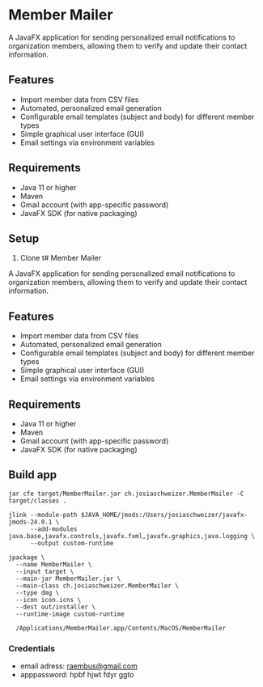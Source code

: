 # Member Mailer

A JavaFX application for sending personalized email notifications to organization members, allowing them to verify and
update their contact information.

## Features

- Import member data from CSV files
- Automated, personalized email generation
- Configurable email templates (subject and body) for different member types
- Simple graphical user interface (GUI)
- Email settings via environment variables

## Requirements

- Java 11 or higher
- Maven
- Gmail account (with app-specific password)
- JavaFX SDK (for native packaging)

## Setup

1. Clone t# Member Mailer

A JavaFX application for sending personalized email notifications to organization members, allowing them to verify and
update their contact information.

## Features

- Import member data from CSV files
- Automated, personalized email generation
- Configurable email templates (subject and body) for different member types
- Simple graphical user interface (GUI)
- Email settings via environment variables

## Requirements

- Java 11 or higher
- Maven
- Gmail account (with app-specific password)
- JavaFX SDK (for native packaging)

## Build app
```
jar cfe target/MemberMailer.jar ch.josiaschweizer.MemberMailer -C target/classes .
```
```
jlink --module-path $JAVA_HOME/jmods:/Users/josiaschweizer/javafx-jmods-24.0.1 \
      --add-modules java.base,javafx.controls,javafx.fxml,javafx.graphics,java.logging \
      --output custom-runtime
```
```
jpackage \
  --name MemberMailer \
  --input target \
  --main-jar MemberMailer.jar \
  --main-class ch.josiaschweizer.MemberMailer \
  --type dmg \
  --icon icon.icns \
  --dest out/installer \
  --runtime-image custom-runtime
```
```
  /Applications/MemberMailer.app/Contents/MacOS/MemberMailer
 ```

### Credentials
- email adress: raembus@gmail.com
- apppassword: hpbf hjwt fdyr ggto